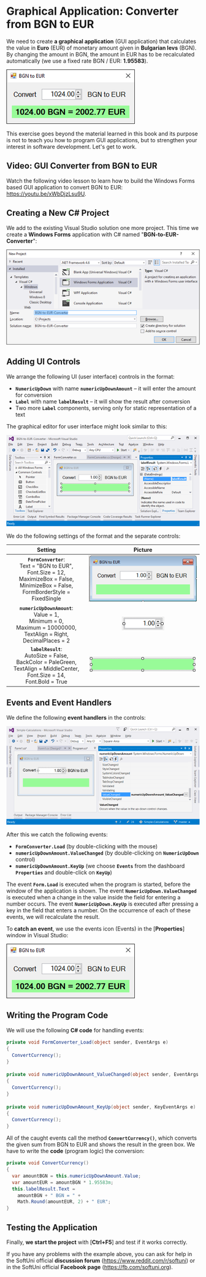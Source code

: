# Graphical Application: Converter from BGN to EUR

We need to create **a graphical application** \(GUI application\) that calculates the value in **Euro** \(EUR\) of monetary amount given in **Bulgarian levs** \(BGN\). By changing the amount in BGN, the amount in EUR has to be recalculated automatically (we use a fixed rate BGN / EUR: **1.95583**).

![](/assets/chapter-2-images/13.Currency-converter-01.png)

This exercise goes beyond the material learned in this book and its purpose is not to teach you how to program GUI applications, but to strengthen your interest in software development. Let's get to work.

## Video: GUI Converter from BGN to EUR

Watch the following video lesson to learn how to build the Windows Forms based GUI application to convert BGN to EUR: https://youtu.be/xWbDjzLsu9U.

## Creating a New C\# Project

We add to the existing Visual Studio solution one more project. This time we create a **Windows Forms** application with C\# named "**BGN-to-EUR-Converter**":

![](/assets/chapter-2-images/13.Currency-converter-02.png)

## Adding UI Controls

We arrange the following UI (user interface) controls in the format: 

* **`NumericUpDown`** with name **`numericUpDownAmount`** – it will enter the amount for conversion
* **`Label`** with name **`labelResult`** – it will show the result after conversion
* Two more **`Label`** components, serving only for static representation of a text

The graphical editor for user interface might look similar to this:

![](/assets/chapter-2-images/13.Currency-converter-03.png)

We do the following settings of the format and the separate controls:

|                                             Setting                                                 | Picture|
|:-----------------------------------------------------------------------------------------------------:|:-----:|
|**``FormConverter``**:<br>Text = "BGN to EUR",<br>Font.Size = 12,<br>MaximizeBox = False,<br>MinimizeBox = False,<br>FormBorderStyle = FixedSingle | <img alt="formConverter" src ="/assets/chapter-2-images/13.Currency-converter-04.png" /> |
|**``numericUpDownAmount``**:<br>Value = 1,<br>Minimum = 0,<br>Maximum = 10000000,<br>TextAlign = Right,<br>DecimalPlaces = 2 | <img alt="numUpDown" src ="/assets/chapter-2-images/13.Currency-converter-05.png" /> |
|**``labelResult``**:<br>AutoSize = False,<br>BackColor = PaleGreen,<br>TextAlign = MiddleCenter,<br>Font.Size = 14,<br>Font.Bold = True| <img alt="labelResult" src ="/assets/chapter-2-images/13.Currency-converter-06.png" /> |

## Events and Event Handlers

We define the following **event handlers** in the controls:

![](/assets/chapter-2-images/13.Currency-converter-07.png)

After this we catch the following events:
- **``FormConverter.Load``** (by double-clicking with the mouse)
- **``numericUpDownAmount.ValueChanged``** (by double-clicking on **``NumericUpDown``** control)
- **``numericUpDownAmount.KeyUp``** (we choose **``Events``** from the dashboard **``Properties``** and double-click on **``KeyUp``**)

The event **`Form.Load`** is executed when the program is started, before the window of the application is shown. The event **`NumericUpDown.ValueChanged`** is executed when a change in the value inside the field for entering a number occurs. The event **`NumericUpDown.KeyUp`** is executed after pressing a key in the field that enters a number. On the occurrence of each of these events, we will recalculate the result.

To **catch an event**, we use the events icon (Events) in the [**Properties**] window in Visual Studio:

![](/assets/chapter-2-images/13.Currency-converter-01.png)

## Writing the Program Code

We will use the following **C# code** for handling events:

```csharp
private void FormConverter_Load(object sender, EventArgs e)
{
  ConvertCurrency();
}

private void numericUpDownAmount_ValueChanged(object sender, EventArgs e)
{
  ConvertCurrency();
}

private void numericUpDownAmount_KeyUp(object sender, KeyEventArgs e)
{
  ConvertCurrency();
}
```

All of the caught events call the method **`ConvertCurrency()`**, which converts the given sum from BGN to EUR and shows the result in the green box. We have to write the **code** (program logic) the conversion: 

```csharp
private void ConvertCurrency()
{
  var amountBGN = this.numericUpDownAmount.Value;
  var amountEUR = amountBGN * 1.95583m;
  this.labelResult.Text = 
    amountBGN + " BGN = " + 
    Math.Round(amountEUR, 2) + " EUR";
}
```

## Testing the Application

Finally, **we start the project** with [**Ctrl+F5**] and test if it works correctly.

If you have any problems with the example above, you can ask for help in the SoftUni official **discussion forum** (https://www.reddit.com/r/softuni) or in the SoftUni official **Facebook page** (https://fb.com/softuni.org).
